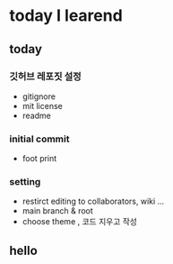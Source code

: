 # today I learend

## today
### 깃허브 레포짓 설정
- gitignore
- mit license
- readme
### initial commit
- foot print
### setting
- restirct editing to collaborators, wiki ...
- main branch & root
- choose theme , 코드 지우고 작성

## hello
